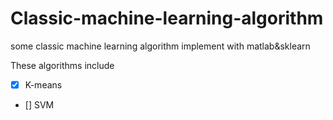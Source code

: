 # Classic-machine-learning-algorithm
some classic machine learning algorithm implement with matlab&sklearn

These algorithms include
- [x] K-means
- [] SVM
